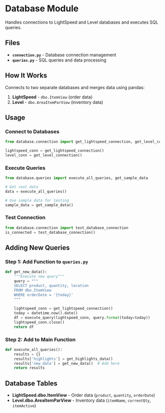 # Database Module

Handles connections to LightSpeed and Level databases and executes SQL queries.

## Files

- **`connection.py`** - Database connection management
- **`queries.py`** - SQL queries and data processing

## How It Works

Connects to two separate databases and merges data using pandas:
1. **LightSpeed** - `dbo.ItemView` (order data)
2. **Level** - `dbo.AreaItemParView` (inventory data)

## Usage

### Connect to Databases
```python
from database.connection import get_lightspeed_connection, get_level_connection

lightspeed_conn = get_lightspeed_connection()
level_conn = get_level_connection()
```

### Execute Queries
```python
from database.queries import execute_all_queries, get_sample_data

# Get real data
data = execute_all_queries()

# Use sample data for testing
sample_data = get_sample_data()
```

### Test Connection
```python
from database.connection import test_database_connection
is_connected = test_database_connection()
```

## Adding New Queries

### Step 1: Add Function to `queries.py`
```python
def get_new_data():
    """Execute new query"""
    query = """
    SELECT product, quantity, location
    FROM dbo.ItemView 
    WHERE orderDate = '{today}'
    """
    
    lightspeed_conn = get_lightspeed_connection()
    today = datetime.now().date()
    df = execute_query(lightspeed_conn, query.format(today=today))
    lightspeed_conn.close()
    return df
```

### Step 2: Add to Main Function
```python
def execute_all_queries():
    results = {}
    results['highlights'] = get_highlights_data()
    results['new_data'] = get_new_data()  # Add here
    return results
```

## Database Tables

- **LightSpeed.dbo.ItemView** - Order data (`product`, `quantity`, `orderDate`)
- **Level.dbo.AreaItemParView** - Inventory data (`itemName`, `currentQty`, `itemActive`)